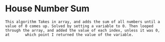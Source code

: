 # House Number Sum
	This algorithm Takes in array, and adds the sum of all numbers until a 		value of 0 comes up. Solved by setting a variable to 0. Then looped 			through the array, and added the value of each index, unless it was 0, at 		which point I returned the value of the variable. 
